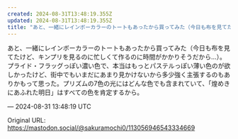 ```yaml
---
created: 2024-08-31T13:48:19.355Z
updated: 2024-08-31T13:48:19.355Z
title: "あと、一緒にレインボーカラーのトートもあったから買ってみた（今日も布を見てたけど[...]"
---
```


<p>あと、一緒にレインボーカラーのトートもあったから買ってみた（今日も布を見てたけど、キンプリを見るのに忙しくて作るのに時間がかかりそうだから…）。プライド・フラッグっぽい濃い色で、本当はもっとパステルっぽい薄い色のが欲しかったけど、街中でもいまだにあまり見かけないから多少強く主張するのもありかもって思った。プリズムの7色の光にはどんな色でも含まれていて、「煌めきにあふれた明日」はすべての色を肯定するから。</p>

&mdash; 2024-08-31 13:48:19 UTC

Original URL: https://mastodon.social/@sakuramochi0/113056946543334669
